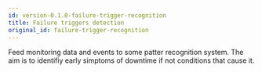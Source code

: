```yaml
---
id: version-0.1.0-failure-trigger-recognition
title: Failure triggers detection
original_id: failure-trigger-recognition
---
```


Feed monitoring data and events to some patter recognition system.
The aim is to identifiy early simptoms of downtime if not conditions that cause it.
